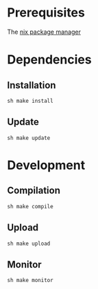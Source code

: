 # Prerequisites

The [nix package manager](https://nixos.org/download.html)

# Dependencies

## Installation
`sh
make install
`

## Update
`sh
make update
`

# Development

## Compilation
`sh
make compile
`

## Upload
`sh
make upload
`
## Monitor
`sh
make monitor
`
